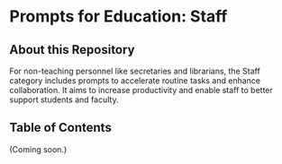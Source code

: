 # Prompts for Education: Staff

## About this Repository

For non-teaching personnel like secretaries and librarians, the Staff category includes prompts to accelerate routine tasks and enhance collaboration. It aims to increase productivity and enable staff to better support students and faculty.

## Table of Contents

(Coming soon.)
